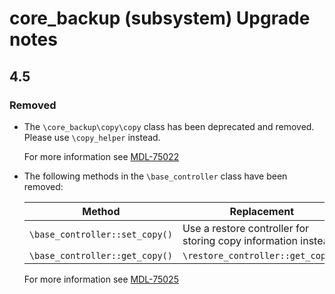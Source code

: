 # core_backup (subsystem) Upgrade notes

## 4.5

### Removed

- The `\core_backup\copy\copy` class has been deprecated and removed. Please use `\copy_helper` instead.

  For more information see [MDL-75022](https://tracker.agpu.org/browse/MDL-75022)
- The following methods in the `\base_controller` class have been removed:

  | Method                          | Replacement                                                     |
  | ---                             | ---                                                             |
  | `\base_controller::set_copy()`  | Use a restore controller for storing copy information instead.  |
  | `\base_controller::get_copy()`  | `\restore_controller::get_copy()`                               |

  For more information see [MDL-75025](https://tracker.agpu.org/browse/MDL-75025)
